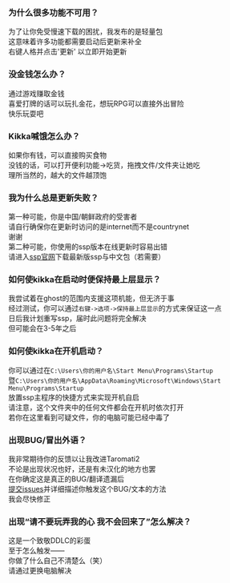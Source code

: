 ﻿### 为什么很多功能不可用？  
为了让你免受慢速下载的困扰，我发布的是轻量包  
这意味着许多功能都需要启动后更新来补全  
右键人格并点击'更新' 以立即开始更新  

### 没金钱怎么办？  
通过游戏赚取金钱  
喜爱打牌的话可以玩扎金花，想玩RPG可以直接外出冒险  
快乐玩耍吧  

### Kikka喊饿怎么办？  
如果你有钱，可以直接购买食物  
没钱的话，可以打开便利功能->吃货，拖拽文件/文件夹让她吃  
理所当然的，越大的文件越顶饱  

### 我为什么总是更新失败？  
第一种可能，你是中国/朝鲜政府的受害者  
请自行确保你在更新时访问的是internet而不是countrynet  
谢谢  
第二种可能，你使用的ssp版本在线更新时容易出错  
请进入[ssp官网](http://ssp.shillest.net/)下载最新版ssp与中文包（若需要）  

### 如何使kikka在启动时便保持最上层显示？  
我尝试着在ghost的范围内支援这项机能，但无济于事  
经过测试，你可以通过`右键->选项->保持最上层显示`的方式来保证这一点  
日后我计划重写ssp，届时此问题将完全解决  
但可能会在3-5年之后  

### 如何使kikka在开机启动？  
你可以通过在`C:\Users\你的用户名\Start Menu\Programs\Startup`  
暨`C:\Users\你的用户名\AppData\Roaming\Microsoft\Windows\Start Menu\Programs\Startup`  
放置ssp主程序的快捷方式来实现开机自启  
请注意，这个文件夹中的任何文件都会在开机时依次打开  
若你在这里看到可疑文件，你的电脑可能已经中毒了  

### 出现BUG/冒出外语？  
我非常期待你的反馈以让我改进Taromati2  
不论是出现状况也好，还是有未汉化的地方也罢  
在你确定这是真正的BUG/翻译遗漏后  
[提交issues]( https://github.com/steve02081504/Taromati2/issues/new?assignees=steve02081504&labels=bug&template=bug-report.md&title=a+bug )并详细描述你触发这个BUG/文本的方法  
我会尽快修正  

### 出现“请不要玩弄我的心 我不会回来了”怎么解决？  
这是一个致敬DDLC的彩蛋  
至于怎么触发——  
你做了什么自己不清楚么（笑）  
请通过更换电脑解决  
